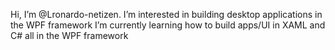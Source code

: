 Hi, I’m @Lronardo-netizen. I’m interested in building desktop applications in the WPF framework I’m currently learning how to build apps/UI in XAML and C# all in the WPF framework 
